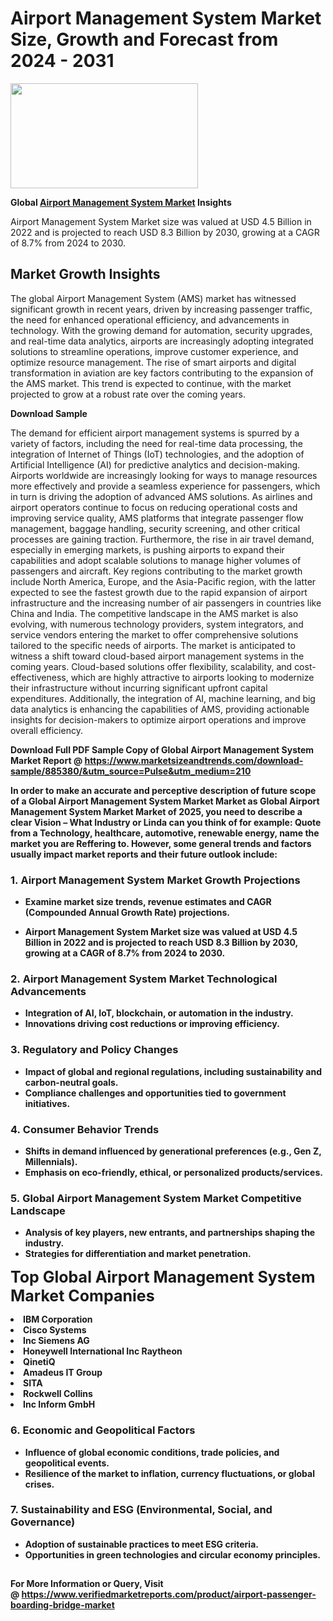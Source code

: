 <H1>Airport Management System Market Size, Growth and Forecast from 2024 - 2031</H1><img class="aligncenter size-medium wp-image-584254" src="https://thirdeyenews.in/wp-content/uploads/2024/09/Global-Market-Research-300x168.jpeg" alt="" width="300" height="168" /><p><strong>Global&nbsp;<a href="https://www.marketsizeandtrends.com/download-sample/885380/&amp;utm_source=Pulse&amp;utm_medium=210">Airport Management System Market</a> Insights</strong></p><p>Airport Management System Market size was valued at USD 4.5 Billion in 2022 and is projected to reach USD 8.3 Billion by 2030, growing at a CAGR of 8.7% from 2024 to 2030.</p><p><h2>Market Growth Insights</h2> <p>The global Airport Management System (AMS) market has witnessed significant growth in recent years, driven by increasing passenger traffic, the need for enhanced operational efficiency, and advancements in technology. With the growing demand for automation, security upgrades, and real-time data analytics, airports are increasingly adopting integrated solutions to streamline operations, improve customer experience, and optimize resource management. The rise of smart airports and digital transformation in aviation are key factors contributing to the expansion of the AMS market. This trend is expected to continue, with the market projected to grow at a robust rate over the coming years.</p> <p><strong>Download Sample</strong></p> <p>The demand for efficient airport management systems is spurred by a variety of factors, including the need for real-time data processing, the integration of Internet of Things (IoT) technologies, and the adoption of Artificial Intelligence (AI) for predictive analytics and decision-making. Airports worldwide are increasingly looking for ways to manage resources more effectively and provide a seamless experience for passengers, which in turn is driving the adoption of advanced AMS solutions. As airlines and airport operators continue to focus on reducing operational costs and improving service quality, AMS platforms that integrate passenger flow management, baggage handling, security screening, and other critical processes are gaining traction. Furthermore, the rise in air travel demand, especially in emerging markets, is pushing airports to expand their capabilities and adopt scalable solutions to manage higher volumes of passengers and aircraft. Key regions contributing to the market growth include North America, Europe, and the Asia-Pacific region, with the latter expected to see the fastest growth due to the rapid expansion of airport infrastructure and the increasing number of air passengers in countries like China and India. The competitive landscape in the AMS market is also evolving, with numerous technology providers, system integrators, and service vendors entering the market to offer comprehensive solutions tailored to the specific needs of airports. The market is anticipated to witness a shift toward cloud-based airport management systems in the coming years. Cloud-based solutions offer flexibility, scalability, and cost-effectiveness, which are highly attractive to airports looking to modernize their infrastructure without incurring significant upfront capital expenditures. Additionally, the integration of AI, machine learning, and big data analytics is enhancing the capabilities of AMS, providing actionable insights for decision-makers to optimize airport operations and improve overall efficiency. <p><strong></p><p><span class=""><strong>Download Full PDF Sample Copy of Global Airport Management System Market Report</strong> @ <a href="https://www.marketsizeandtrends.com/download-sample/885380/&amp;utm_source=Pulse&amp;utm_medium=210" target="_blank">https://www.marketsizeandtrends.com/download-sample/885380/&amp;utm_source=Pulse&amp;utm_medium=210</a></span></p><p>In order to make an accurate and perceptive description of future scope of a Global&nbsp;Airport Management System Market Market as Global&nbsp;Airport Management System Market Market of 2025, you need to describe a clear Vision &ndash; What Industry or Linda can you think of for example: Quote from a Technology, healthcare, automotive, renewable energy, name the market you are Reffering to. However, some general trends and factors usually impact market reports and their future outlook include:</p><h3>1.&nbsp;<strong>Airport Management System Market Growth Projections</strong></h3><ul><li>Examine market size trends, revenue estimates and CAGR (Compounded Annual Growth Rate) projections.</li><li><p>Airport Management System Market size was valued at USD 4.5 Billion in 2022 and is projected to reach USD 8.3 Billion by 2030, growing at a CAGR of 8.7% from 2024 to 2030.</p></li></ul><h3>2.&nbsp;<strong>Airport Management System Market Technological Advancements</strong></h3><ul><li>Integration of AI, IoT, blockchain, or automation in the industry.</li><li>Innovations driving cost reductions or improving efficiency.</li></ul><h3>3.&nbsp;<strong>Regulatory and Policy Changes</strong></h3><ul><li>Impact of global and regional regulations, including sustainability and carbon-neutral goals.</li><li>Compliance challenges and opportunities tied to government initiatives.</li></ul><h3>4.&nbsp;<strong>Consumer Behavior Trends</strong></h3><ul><li>Shifts in demand influenced by generational preferences (e.g., Gen Z, Millennials).</li><li>Emphasis on eco-friendly, ethical, or personalized products/services.</li></ul><h3>5.&nbsp;<strong>Global Airport Management System Market Competitive Landscape</strong></h3><ul><li>Analysis of key players, new entrants, and partnerships shaping the industry.</li><li>Strategies for differentiation and market penetration.</li></ul><p data-pm-slice="1 1 []"><span style="color: inherit; font-family: inherit; font-size: 25px;">Top Global Airport Management System Market Companies</span></p><div class="" data-test-id=""><p><li>IBM Corporation</li><li> Cisco Systems</li><li> Inc Siemens AG</li><li> Honeywell International Inc Raytheon</li><li> QinetiQ</li><li> Amadeus IT Group</li><li> SITA</li><li> Rockwell Collins</li><li> Inc Inform GmbH</li></p></div><h3>6.&nbsp;<strong>Economic and Geopolitical Factors</strong></h3><ul><li>Influence of global economic conditions, trade policies, and geopolitical events.</li><li>Resilience of the market to inflation, currency fluctuations, or global crises.</li></ul><h3>7.&nbsp;<strong>Sustainability and ESG (Environmental, Social, and Governance)</strong></h3><ul><li>Adoption of sustainable practices to meet ESG criteria.</li><li>Opportunities in green technologies and circular economy principles.</li></ul><h2><strong style="font-size: 14px;">For More Information or Query, Visit @&nbsp;</strong><a style="background-color: #ffffff; font-size: 14px;" href="https://www.marketsizeandtrends.com/report/airport-management-system-market/" target="_blank">https://www.verifiedmarketreports.com/product/airport-passenger-boarding-bridge-market</a></h2>
